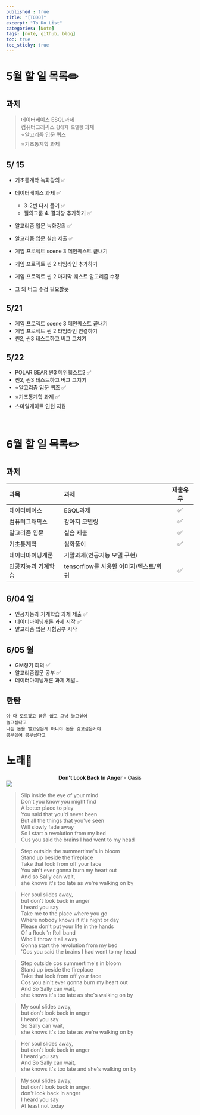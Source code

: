 ```yaml
---
published : true
title: "[TODO]"
excerpt: "To Do List"
categories: [Note]
tags: [note, github, blog]
toc: true
toc_sticky: true
---
```


# 5월 할 일 목록✏️

## 과제

> 데이터베이스 ESQL과제  
> 컴퓨터그래픽스 ``강아지 모델링`` 과제  
> ⭐알고리즘 입문 퀴즈  
> ⭐기초통계학 과제

## 5/ 15 

+ 기초통계학 녹화강의 ✅
+ 데이터베이스 과제 ✅
    + 3-2번 다시 풀기 ✅
    + 질의그룹 4. 결과창 추가하기 ✅

+ 알고리즘 입문 녹화강의 ✅
+ 알고리즘 입문 실습 제출 ✅

+ 게임 프로젝트 scene 3 메인퀘스트 끝내기
+ 게임 프로젝트 씬 2 타임라인 추가하기
+ 게임 프로젝트 씬 2 마지막 퀘스트 알고리즘 수정
+ 그 외 버그 수정 필요할듯

## 5/21

+ 게임 프로젝트 scene 3 메인퀘스트 끝내기
+ 게임 프로젝트 씬 2 타임라인 연결하기
+ 씬2, 씬3 테스트하고 버그 고치기

## 5/22

+ POLAR BEAR 씬3 메인퀘스트2 ✅ 
+ 씬2, 씬3 테스트하고 버그 고치기
+ ⭐알고리즘 입문 퀴즈 ✅ 
+ ⭐기초통계학 과제 ✅ 
+ 스마일게이트 인턴 지원

<br/>

# 6월 할 일 목록✏️

## 과제

| 과목 | 과제 | 제출유무 |
|:--|:--|:--:|
| 데이터베이스 | ESQL과제 |✅| 
| 컴퓨터그래픽스 | 강아지 모델링 | ✅ |
| 알고리즘 입문 | 실습 제출 | ✅ |
| 기초통계학 | 심화풀이 | ✅ |
| 데이터마이닝개론 | 기말과제(인공지능 모델 구현) | |
| 인공지능과 기계학습 | tensorflow를 사용한 이미지/텍스트/회귀 | ✅ |

## 6/04 일

+ 인공지능과 기계학습 과제 제출 ✅ 
+ 데이터마이닝개론 과제 시작 ✅ 
+ 알고리즘 입문 시험공부 시작

## 6/05 월

+ GM정기 회의 ✅ 
+ 알고리즘입문 공부 ✅ 
+ 데이터마이닝개론 과제 제발..

## 한탄

    아 다 모르겠고 꿈은 없고 그냥 놀고싶어
    놀고싶다고
    나는 돈을 벌고싶은게 아니야 돈을 갖고싶은거야
    공부싫어 공부싫다고

# 노래🎵

<center><strong>Don't Look Back In Anger</strong> - Oasis</center>  

<img src = "https://64.media.tumblr.com/6fa7d886841656802aadfa8f4132090a/tumblr_ppzi86vhx81v41lt2_500.gifv">

> Slip inside the eye of your mind  
> Don't you know you might find  
> A better place to play  
> You said that you'd never been  
> But all the things that you've seen  
> Will slowly fade away  
> So I start a revolution from my bed  
> Cus you said the brains I had went to my head  

> Step outside the summertime's in bloom  
> Stand up beside the fireplace  
> Take that look from off your face  
> You ain't ever gonna burn my heart out  
> And so Sally can wait,  
> she knows it's too late as we're walking on by  

> Her soul slides away,  
> but don't look back in anger  
> I heard you say  
> Take me to the place where you go  
> Where nobody knows if it's night or day  
> Please don't put your life in the hands  
> Of a Rock 'n Roll band  
> Who'll throw it all away  
> Gonna start the revolution from my bed  
> 'Cos you said the brains I had went to my head  

> Step outside cos summertime's in bloom  
> Stand up beside the fireplace  
> Take that look from off your face  
> Cos you ain't ever gonna burn my heart out  
> And So Sally can wait,  
> she knows it's too late as she's walking on by  

> My soul slides away,  
> but don't look back in anger  
> I heard you say  
> So Sally can wait,  
> she knows it's too late as we're walking on by  

> Her soul slides away,  
> but don't look back in anger  
> I heard you say  
> And So Sally can wait,  
> she knows it's too late and she's walking on by  

> My soul slides away,  
> but don't look back in anger,  
> don't look back in anger  
> I heard you say  
> At least not today  
